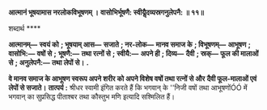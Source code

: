 **आत्मानं भूषयामास नरलोकविभूषणम् ।** **वासोभिर्भूषणै: स्वीयैॢदव्यस्रगनुलेपनै: ॥ ११॥** 

शब्दार्थ **** 

**आत्मानम्—** **स्वयं को** **; भूषयाम् आस—** **सजाते** **; नर-लोक—** **मानव समाज के** **; विभूषणम्—** **आभूषण** **; वासोभि:—** **वषों से** **;** **भूषणै:—** **तथा रत्नों से** **; स्वीयै:—** **अपने ही** **; दिव्य—** **दैवी** **; स्रक्—** **फूल की मालाओं से** **; अनुलेपनै:—** **तथा लेपों से।** **.** 

**वे मानव समाज के आभूषण स्वरूप अपने शरीर को अपने विशेष वषों तथा रत्नों से और** **दैवी फूल-मालाओं एवं लेपों से सजाते।** **तात्पर्य :** श्रीधर स्वामी इंगित करते हैं कि भगवान् के ''निजी वषों तथा आभूषणोंÓÓ में भगवान् का सुप्रसिद्ध पीताश्बर तथा कौस्तुभ मणि इत्यादि सश्मिलित हैं।  